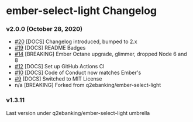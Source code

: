 # ember-select-light Changelog

### v2.0.0 (October 28, 2020)
- [#20](https://github.com/ember-a11y/ember-select-light/pull/20) [DOCS] Changelog introduced, bumped to 2.x
- [#19](https://github.com/ember-a11y/ember-select-light/pull/19) [DOCS] README Badges
- [#14](https://github.com/ember-a11y/ember-select-light/pull/14) [BREAKING] Ember Octane upgrade, glimmer, dropped Node 6 and 8
- [#12](https://github.com/ember-a11y/ember-select-light/pull/12) [DOCS] Set up GitHub Actions CI
- [#10](https://github.com/ember-a11y/ember-select-light/pull/10) [DOCS] Code of Conduct now matches Ember's
- [#9](https://github.com/ember-a11y/ember-select-light/pull/9) [DOCS] Switched to MIT License
- n/a [BREAKING] Forked from q2ebanking/ember-select-light

### v1.3.11
Last version under q2ebanking/ember-select-light umbrella
